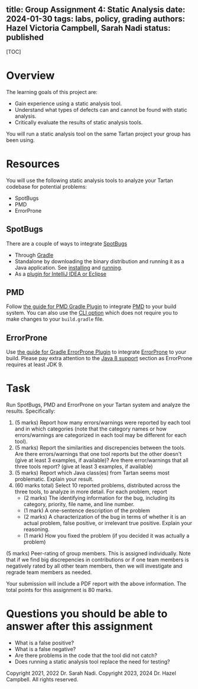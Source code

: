 title: Group Assignment 4: Static Analysis
date: 2024-01-30
tags: labs, policy, grading
authors: Hazel Victoria Campbell, Sarah Nadi
status: published
----

[TOC]

# Overview

The learning goals of this project are: 

*	Gain experience using a static analysis tool.
*	Understand what types of defects can and cannot be found with static analysis.
*	Critically evaluate the results of static analysis tools.

You will run a static analysis tool on the same Tartan project your group has been using. 

# Resources

You will use the following static analysis tools to analyze your Tartan codebase for potential problems:

- SpotBugs
- PMD
- ErrorProne

## SpotBugs

There are a couple of ways to integrate [SpotBugs](https://spotbugs.github.io/)

- Through [Gradle](https://plugins.gradle.org/plugin/com.github.spotbugs)
- Standalone by downloading the binary distribution and running it as a Java application. See [installing](https://spotbugs.readthedocs.io/en/stable/installing.html) and [running](https://spotbugs.readthedocs.io/en/stable/running.html). 
- As a [plugin for IntelliJ IDEA or Eclipse](https://spotbugs.readthedocs.io/en/stable/links.html#ide-integration)

## PMD

Follow [the guide for PMD Gradle Plugin](https://docs.gradle.org/current/userguide/pmd_plugin.html) to integrate [PMD](https://pmd.github.io/) to your build system. You can also use the [CLI option](https://pmd.github.io/latest/pmd_userdocs_installation.html#running-pmd-via-command-line) which does not require you to make changes to your `build.gradle` file.

## ErrorProne

Use [the guide for Gradle ErrorProne Plugin](https://github.com/tbroyer/gradle-errorprone-plugin) to integrate [ErrorProne](https://errorprone.info/) to your build. Please pay extra attention to the [Java 8 support](https://github.com/tbroyer/gradle-errorprone-plugin#jdk-8-support) section as ErrorProne requires at least JDK 9.

# Task

Run SpotBugs, PMD and ErrorProne on your Tartan system and analyze the results. Specifically:

1. (5 marks) Report how many errors/warnings were reported by each tool and in which categories (note that the category names or how errors/warnings are categorized in each tool may be different for each tool).
2. (5 marks) Report the similarities and discrepencies between the tools. Are there errors/warnings that one tool reports but the other doesn't (give at least 3 examples, if available)? Are there error/warnings that all three tools report? (give at least 3 examples, if available)
3. (5 marks) Report which Java class(es) from Tartan seems most problematic. Explain your result.
4. (60 marks total) Select 10 reported problems, distributed across the three tools, to analyze in more detail. For each problem, report
	* (2 marks) The identifying information for the bug, including its category, priority, file name, and line number.
	* (1 mark) A one-sentence description of the problem
	* (2 marks) A characterization of the bug in terms of whether it is an actual problem, false positive, or irrelevant true positive. Explain your reasoning.
	* (1 mark) How you fixed the problem (if you decided it was actually a problem)

(5 marks) Peer-rating of group members. This is assigned individually. Note that if we find big discrepencies in contributions or if one team members is negatively rated by all other team members, then we will investigate and regrade team members as needed.

Your submission will include a PDF report with the above information. The total points for this assignment is 80 marks.

# Questions you should be able to answer after this assignment

* What is a false positive?
* What is a false negative?
* Are there problems in the code that the tool did not catch?
* Does running a static analysis tool replace the need for testing?

Copyright 2021, 2022 Dr. Sarah Nadi. Copyright 2023, 2024 Dr. Hazel Campbell. All rights reserved.
